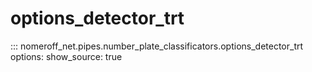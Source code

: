 # options_detector_trt
::: nomeroff_net.pipes.number_plate_classificators.options_detector_trt
        options:
            show_source: true